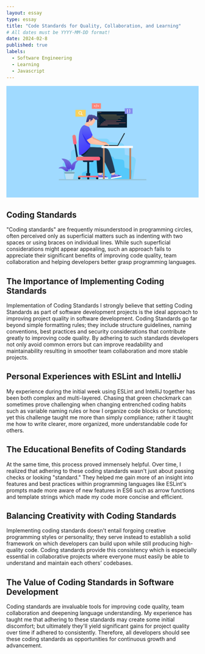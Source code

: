 ```yaml
---
layout: essay
type: essay
title: "Code Standards for Quality, Collaboration, and Learning"
# All dates must be YYYY-MM-DD format!
date: 2024-02-8
published: true
labels:
  - Software Engineering
  - Learning
  - Javascript
---
```


<img class="img-fluid" src="../img/code-quality-standard.jpg">

## Coding Standards
"Coding standards" are frequently misunderstood in programming circles, often perceived only as superficial matters such as indenting with two spaces or using braces on individual lines. While such superficial considerations might appear appealing, such an approach fails to appreciate their significant benefits of improving code quality, team collaboration and helping developers better grasp programming languages.

## The Importance of Implementing Coding Standards
Implementation of Coding Standards I strongly believe that setting Coding Standards as part of software development projects is the ideal approach to improving project quality in software development. Coding Standards go far beyond simple formatting rules; they include structure guidelines, naming conventions, best practices and security considerations that contribute greatly to improving code quality. By adhering to such standards developers not only avoid common errors but can improve readability and maintainability resulting in smoother team collaboration and more stable projects.

## Personal Experiences with ESLint and IntelliJ
My experience during the initial week using ESLint and IntelliJ together has been both complex and multi-layered. Chasing that green checkmark can sometimes prove challenging when changing entrenched coding habits such as variable naming rules or how I organize code blocks or functions; yet this challenge taught me more than simply compliance; rather it taught me how to write clearer, more organized, more understandable code for others.

## The Educational Benefits of Coding Standards
At the same time, this process proved immensely helpful. Over time, I realized that adhering to these coding standards wasn't just about passing checks or looking "standard." They helped me gain more of an insight into features and best practices within programming languages like ESLint's prompts made more aware of new features in ES6 such as arrow functions and template strings which made my code more concise and efficient.

## Balancing Creativity with Coding Standards
Implementing coding standards doesn't entail forgoing creative programming styles or personality; they serve instead to establish a solid framework on which developers can build upon while still producing high-quality code. Coding standards provide this consistency which is especially essential in collaborative projects where everyone must easily be able to understand and maintain each others' codebases.

## The Value of Coding Standards in Software Development
Coding standards are invaluable tools for improving code quality, team collaboration and deepening language understanding. My experience has taught me that adhering to these standards may create some initial discomfort; but ultimately they'll yield significant gains for project quality over time if adhered to consistently. Therefore, all developers should see these coding standards as opportunities for continuous growth and advancement.
